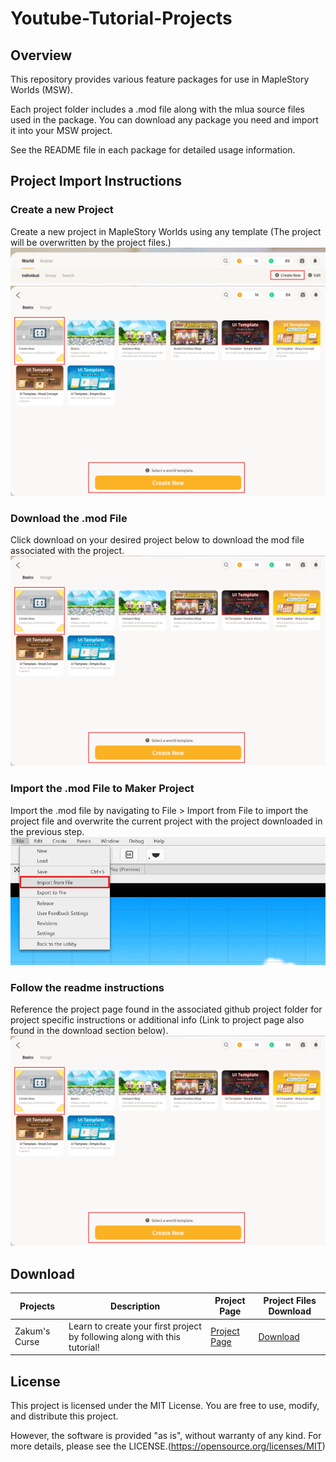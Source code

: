 # Youtube-Tutorial-Projects

## Overview
This repository provides various feature packages for use in MapleStory Worlds (MSW).

Each project folder includes a .mod file along with the mlua source files used in the package.
You can download any package you need and import it into your MSW project.

See the README file in each package for detailed usage information.

## Project Import Instructions

### Create a new Project
Create a new project in MapleStory Worlds using any template (The project will be overwritten by the project files.)
![MSW Tutorial](https://github.com/MapleStory-Worlds-Global/GithubAssets/blob/2def2cfbc9b9f5465d55c411be8516db4f1fbac9/HowToImportModProject/HowTo_1.png "MSW Tutorial Image")
![MSW Tutorial](https://github.com/MapleStory-Worlds-Global/GithubAssets/blob/2def2cfbc9b9f5465d55c411be8516db4f1fbac9/HowToImportModProject/HowTo_2.png "MSW Tutorial Image")
### Download the .mod File
Click download on your desired project below to download the mod file associated with the project. 
![MSW Tutorial](https://github.com/MapleStory-Worlds-Global/GithubAssets/blob/2def2cfbc9b9f5465d55c411be8516db4f1fbac9/HowToImportModProject/HowTo_2.png "MSW Tutorial Image")

### Import the .mod File to Maker Project
Import the .mod file by navigating to File > Import from File to import the project file and overwrite the current project with the project downloaded in the previous step. 
![MSW Tutorial](https://github.com/MapleStory-Worlds-Global/GithubAssets/blob/2def2cfbc9b9f5465d55c411be8516db4f1fbac9/HowToImportModProject/HowTo_4.png "MSW Tutorial Image")

### Follow the readme instructions 
Reference the project page found in the associated github project folder for project specific instructions or additional info (Link to project page also found in the download section below).
![MSW Tutorial](https://github.com/MapleStory-Worlds-Global/GithubAssets/blob/2def2cfbc9b9f5465d55c411be8516db4f1fbac9/HowToImportModProject/HowTo_2.png "MSW Tutorial Image")
 
## Download

| Projects | Description | Project Page | Project Files Download |
|---------|-------------|------|--------------------|
| Zakum's Curse | Learn to create your first project by following along with this tutorial! | [Project Page](https://github.com/MapleStory-Worlds-Global/YoutubeTutorialProjects/tree/main/Zakums_Curse) | [Download](https://github.com/MapleStory-Worlds-Global/YoutubeTutorialProjects/raw/refs/heads/main/Zakums_Curse/Zakums_Curse_V1_1.mod) |

## License

This project is licensed under the MIT License.
You are free to use, modify, and distribute this project.

However, the software is provided "as is", without warranty of any kind.
For more details, please see the LICENSE.(https://opensource.org/licenses/MIT)